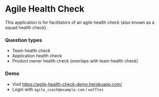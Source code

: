 # Agile Health Check

This application is for facilitators of an agile health check (also known as a squad health check).

### Question types

- Team health check
- Application health check
- Product owner health check (overlaps with team health check)

### Demo

- Visit https://agile-health-check-demo.herokuapp.com/
- Login with `agile_coach@example.com` / `waffles`
